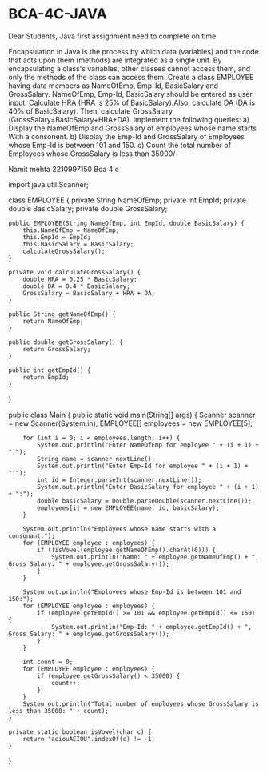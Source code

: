 # BCA-4C-JAVA
Dear Students, Java first assignment need to complete on time

Encapsulation in Java is the process by which data (variables) and the code that acts upon them (methods) are integrated as a single unit. By encapsulating a class's variables, other classes cannot access them, and only the methods of the class can access them. 
Create a class EMPLOYEE having data members as NameOfEmp, Emp-Id, BasicSalary and GrossSalary. NameOfEmp, Emp-Id, BasicSalary should be entered as user input. Calculate HRA (HRA is 25% of BasicSalary).Also, calculate DA (DA is 40% of BasicSalary). Then, calculate GrossSalary (GrossSalary=BasicSalary+HRA+DA). 
Implement the following queries: 
a) Display the NameOfEmp and GrossSalary of employees whose name starts With a consonent.
b) Display the Emp-Id and GrossSalary of Employees whose Emp-Id is between 101 and 150.
c) Count the total number of Employees whose GrossSalary is less than 35000/-


Namit mehta 
2210997150
Bca 4 c


import java.util.Scanner;

class EMPLOYEE {
    private String NameOfEmp;
    private int EmpId;
    private double BasicSalary;
    private double GrossSalary;

    public EMPLOYEE(String NameOfEmp, int EmpId, double BasicSalary) {
        this.NameOfEmp = NameOfEmp;
        this.EmpId = EmpId;
        this.BasicSalary = BasicSalary;
        calculateGrossSalary();
    }

    private void calculateGrossSalary() {
        double HRA = 0.25 * BasicSalary;
        double DA = 0.4 * BasicSalary;
        GrossSalary = BasicSalary + HRA + DA;
    }

    public String getNameOfEmp() {
        return NameOfEmp;
    }

    public double getGrossSalary() {
        return GrossSalary;
    }

    public int getEmpId() {
        return EmpId;
    }
}

public class Main {
    public static void main(String[] args) {
        Scanner scanner = new Scanner(System.in);
        EMPLOYEE[] employees = new EMPLOYEE[5];

        for (int i = 0; i < employees.length; i++) {
            System.out.println("Enter NameOfEmp for employee " + (i + 1) + ":");
            String name = scanner.nextLine();
            System.out.println("Enter Emp-Id for employee " + (i + 1) + ":");
            int id = Integer.parseInt(scanner.nextLine());
            System.out.println("Enter BasicSalary for employee " + (i + 1) + ":");
            double basicSalary = Double.parseDouble(scanner.nextLine());
            employees[i] = new EMPLOYEE(name, id, basicSalary);
        }

        System.out.println("Employees whose name starts with a consonant:");
        for (EMPLOYEE employee : employees) {
            if (!isVowel(employee.getNameOfEmp().charAt(0))) {
                System.out.println("Name: " + employee.getNameOfEmp() + ", Gross Salary: " + employee.getGrossSalary());
            }
        }

        System.out.println("Employees whose Emp-Id is between 101 and 150:");
        for (EMPLOYEE employee : employees) {
            if (employee.getEmpId() >= 101 && employee.getEmpId() <= 150) {
                System.out.println("Emp-Id: " + employee.getEmpId() + ", Gross Salary: " + employee.getGrossSalary());
            }
        }

        int count = 0;
        for (EMPLOYEE employee : employees) {
            if (employee.getGrossSalary() < 35000) {
                count++;
            }
        }
        System.out.println("Total number of employees whose GrossSalary is less than 35000: " + count);
    }

    private static boolean isVowel(char c) {
        return "aeiouAEIOU".indexOf(c) != -1;
    }
}

